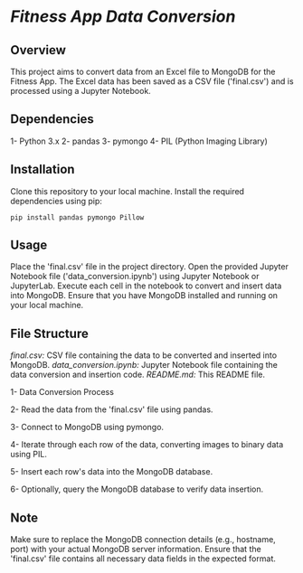 
# _**Fitness App Data Conversion**_

## **Overview**
This project aims to convert data from an Excel file to MongoDB for the Fitness App. The Excel data has been saved as a CSV file ('final.csv') and is processed using a Jupyter Notebook.

## **Dependencies**
1- Python 3.x
2- pandas
3- pymongo
4- PIL (Python Imaging Library)

## **Installation**
Clone this repository to your local machine.
Install the required dependencies using pip:
```
pip install pandas pymongo Pillow
```

## **Usage**
Place the 'final.csv' file in the project directory.
Open the provided Jupyter Notebook file ('data_conversion.ipynb') using Jupyter Notebook or JupyterLab.
Execute each cell in the notebook to convert and insert data into MongoDB.
Ensure that you have MongoDB installed and running on your local machine.

## **File Structure**
_final.csv:_ CSV file containing the data to be converted and inserted into MongoDB.
_data_conversion.ipynb:_ Jupyter Notebook file containing the data conversion and insertion code.
_README.md:_ This README file.

1- Data Conversion Process

2- Read the data from the 'final.csv' file using pandas.

3- Connect to MongoDB using pymongo.

4- Iterate through each row of the data, converting images to binary data using PIL.

5- Insert each row's data into the MongoDB database.

6- Optionally, query the MongoDB database to verify data insertion.

## **Note**
Make sure to replace the MongoDB connection details (e.g., hostname, port) with your actual MongoDB server information.
Ensure that the 'final.csv' file contains all necessary data fields in the expected format.
